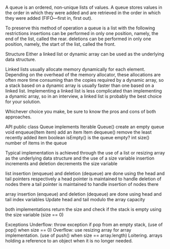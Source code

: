 A queue is an ordered, non-unique lists of values.
A queue stores values in the order in which they were added and are retrieved in the order in which they were added (FIFO—first in, first out).

To preserve this method of operation a queue is a list with the following restrictions
insertions can be performed in only one position, namely, the end of the list, called the rear.
deletions can be performed in only one position, namely, the start of the list, called the front.

Structure
Either a linked list or dynamic array can be used as the underlying data structure.

Linked lists usually allocate memory dynamically for each element. Depending on the overhead of the memory allocator, these allocations are often more time consuming than the copies required by a dynamic array, so a stack based on a dynamic array is usually faster than one based on a linked list. Implementing a linked list is less complicated than implementing a dynamic array, so in an interview, a linked list is probably the best choice for your solution.

Whichever choice you make, be sure to know the pros and cons of both approaches.


API
public class Queue<Item> implements Iterable<Item>
Queue()             create an empty queue
void enqueue(Item item)     add an item
Item dequeue()             remove the least recently added item
boolean isEmpty()         is the queue empty?
int size()             number of items in the queue


Typical implementation is achieved through the use of a list or resizing array as the underlying data structure and the use of a size variable
insertion increments and deletion decrements the size variable

list insertion (enqueue) and deletion (dequeue) are done using the head and tail pointers respectively
a head pointer is maintained to handle deletion of nodes there
a tail pointer is maintained to handle insertion of nodes there

array insertion (enqueue) and deletion (dequeue) are done using head and tail index variables
    Update head and tail modulo the array capacity

both implementations return the size and check if the stack is empty using the size variable (size == 0)


Exceptions
Underflow:  throw exception if pop from an empty stack, (use of pop() when size == 0)
Overflow:  use resizing array for array implementation. (use of push() when size == array.length)
Loitering.  arrays holding a reference to an object when it is no longer needed.
